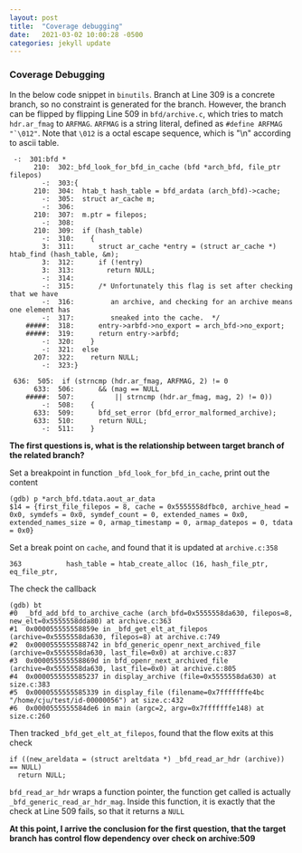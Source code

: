 ```yaml
---
layout: post
title:  "Coverage debugging"
date:   2021-03-02 10:00:28 -0500
categories: jekyll update
---
```


### Coverage Debugging ###

In the below code snippet in ```binutils```. Branch at Line 309 is a concrete branch, so no constraint is generated for the branch. However, the branch can be flipped by flipping Line 509 in ```bfd/archive.c```, which tries to match ```hdr.ar_fmag``` to ```ARFMAG```. ```ARFMAG``` is a string literal, defined as ```#define ARFMAG "`\012"```.  Note that ```\012``` is a octal escape sequence, which is "\n" according to ascii table. 

```
 -:  301:bfd *
      210:  302:_bfd_look_for_bfd_in_cache (bfd *arch_bfd, file_ptr filepos)
        -:  303:{
      210:  304:  htab_t hash_table = bfd_ardata (arch_bfd)->cache;
        -:  305:  struct ar_cache m;
        -:  306:
      210:  307:  m.ptr = filepos;
        -:  308:
      210:  309:  if (hash_table)
        -:  310:    {
        3:  311:      struct ar_cache *entry = (struct ar_cache *) htab_find (hash_table, &m);
        3:  312:      if (!entry)
        3:  313:        return NULL;
        -:  314:
        -:  315:      /* Unfortunately this flag is set after checking that we have
        -:  316:         an archive, and checking for an archive means one element has
        -:  317:         sneaked into the cache.  */
    #####:  318:      entry->arbfd->no_export = arch_bfd->no_export;
    #####:  319:      return entry->arbfd;
        -:  320:    }
        -:  321:  else
      207:  322:    return NULL;
        -:  323:}
```

```
 636:  505:  if (strncmp (hdr.ar_fmag, ARFMAG, 2) != 0
      633:  506:      && (mag == NULL
    #####:  507:          || strncmp (hdr.ar_fmag, mag, 2) != 0))
        -:  508:    {
      633:  509:      bfd_set_error (bfd_error_malformed_archive);
      633:  510:      return NULL;
        -:  511:    }
 ```
 
 **The first questions is, what is the relationship between target branch of the related branch?**

Set a breakpoint in function ```_bfd_look_for_bfd_in_cache```, print out the content

```
(gdb) p *arch_bfd.tdata.aout_ar_data
$14 = {first_file_filepos = 8, cache = 0x5555558dfbc0, archive_head = 0x0, symdefs = 0x0, symdef_count = 0, extended_names = 0x0, extended_names_size = 0, armap_timestamp = 0, armap_datepos = 0, tdata = 0x0}
```
Set a break point on ```cache```, and found that it is updated at ```archive.c:358```

```
363           hash_table = htab_create_alloc (16, hash_file_ptr, eq_file_ptr,
```

The check the callback

```
(gdb) bt
#0  _bfd_add_bfd_to_archive_cache (arch_bfd=0x5555558da630, filepos=8, new_elt=0x5555558dda80) at archive.c:363
#1  0x000055555558859e in _bfd_get_elt_at_filepos (archive=0x5555558da630, filepos=8) at archive.c:749
#2  0x0000555555588742 in bfd_generic_openr_next_archived_file (archive=0x5555558da630, last_file=0x0) at archive.c:837
#3  0x000055555558869d in bfd_openr_next_archived_file (archive=0x5555558da630, last_file=0x0) at archive.c:805
#4  0x0000555555585237 in display_archive (file=0x5555558da630) at size.c:383
#5  0x0000555555585339 in display_file (filename=0x7fffffffe4bc "/home/cju/test/id-00000056") at size.c:432
#6  0x0000555555584de6 in main (argc=2, argv=0x7fffffffe148) at size.c:260
```

Then tracked ```_bfd_get_elt_at_filepos```, found that the flow exits at this check

```
if ((new_areldata = (struct areltdata *) _bfd_read_ar_hdr (archive)) == NULL)
  return NULL;
```

```bfd_read_ar_hdr``` wraps a function pointer, the function get called is actually ```_bfd_generic_read_ar_hdr_mag```.  Inside this function, it is exactly that the check at Line 509 fails, so that it returns a ```NULL```

**At this point, I arrive the conclusion for the first question, that the target branch has control flow dependency over check on archive:509**
